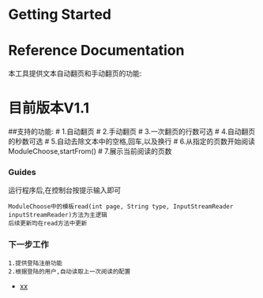 # Getting Started

# Reference Documentation
本工具提供文本自动翻页和手动翻页的功能:

# 目前版本V1.1
 ##支持的功能: 
    # 1.自动翻页
    # 2.手动翻页
    # 3.一次翻页的行数可选
    # 4.自动翻页的秒数可选
    # 5.自动去除文本中的空格,回车,以及换行
    # 6.从指定的页数开始阅读  ModuleChoose,startFrom()
    # 7.展示当前阅读的页数
    
### Guides
 运行程序后,在控制台按提示输入即可
 
    ModuleChoose中的模板read(int page, String type, InputStreamReader inputStreamReader)方法为主逻辑
    后续更新均在read方法中更新


### 下一步工作
    1.提供登陆注册功能
    2.根据登陆的用户,自动读取上一次阅读的配置
    
    












* [xx](https://spring.io/guides/gs/rest-service/)
